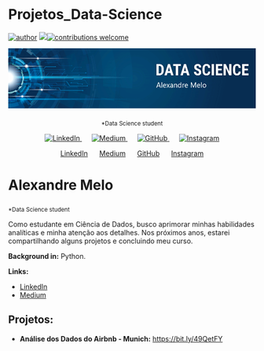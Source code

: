 # Projetos_Data-Science
[![author](https://img.shields.io/badge/author-alemelo11-red.svg)](https://www.linkedin.com/in/alemelo11) [![](https://img.shields.io/badge/python-3.12.2+-blue.svg)](https://www.python.org/downloads/release/python-365/)[![contributions welcome](https://img.shields.io/badge/contributions-welcome-brightgreen.svg?style=flat)](https://github.com/alemelo11/data_science/issues)

<p align="center">
  <img src="https://github.com/alemelo11/Projetos_Data-Science/blob/main/banner%20(1).png">
</p>

<p align="center">
  <sub>*Data Science student</sub>
</p>

<p align="center">
  <a href="https://www.linkedin.com/in/alemelo11/">
    <img src="https://upload.wikimedia.org/wikipedia/commons/c/ca/LinkedIn_logo_initials.png" alt="LinkedIn" height="30">
  </a>
  &nbsp;&nbsp;&nbsp;&nbsp;
  <a href="https://medium.com/me/stories/public">
    <img src="https://logos-download.com/wp-content/uploads/2016/03/Medium_logo_icon.png" alt="Medium" height="30">
  </a>
  &nbsp;&nbsp;&nbsp;&nbsp;
  <a href="https://github.com/alemelo11">
    <img src="https://github.githubassets.com/images/modules/logos_page/GitHub-Mark.png" alt="GitHub" height="30">
  </a>
  &nbsp;&nbsp;&nbsp;&nbsp;
  <a href="https://www.instagram.com/">
    <img src="https://upload.wikimedia.org/wikipedia/commons/thumb/a/a5/Instagram_icon.png/1024px-Instagram_icon.png" alt="Instagram" height="30">
  </a>
</p>

<p align="center">
  <a href="https://www.linkedin.com/in/alemelo11/">LinkedIn</a>
  &nbsp;&nbsp;&nbsp;&nbsp;
  <a href="https://medium.com/me/stories/public">Medium</a>
  &nbsp;&nbsp;&nbsp;&nbsp;
  <a href="https://github.com/alemelo11">GitHub</a>
  &nbsp;&nbsp;&nbsp;&nbsp;
  <a href="https://www.instagram.com/">Instagram</a>
</p>






# Alexandre Melo
<sub>*Data Science student</sub>

Como estudante em Ciência de Dados, busco aprimorar minhas habilidades analíticas e minha atenção aos detalhes. Nos próximos anos, estarei compartilhando alguns projetos e concluindo meu curso.

**Background in:** Python.

**Links:**
* [LinkedIn](https://www.linkedin.com/in/alemelo11//recent-activity/all/)
* [Medium](https://medium.com/me/stories/public)

## Projetos:

* **Análise dos Dados do Airbnb - Munich:** https://bit.ly/49QetFY




